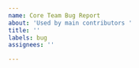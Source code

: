 ```yaml
---
name: Core Team Bug Report
about: 'Used by main contributors '
title: ''
labels: bug
assignees: ''

---
```



